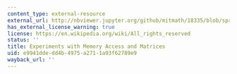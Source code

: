 ```yaml
---
content_type: external-resource
external_url: http://nbviewer.jupyter.org/github/mitmath/18335/blob/spring19/notes/Memory-and-Matrices.ipynb
has_external_license_warning: true
license: https://en.wikipedia.org/wiki/All_rights_reserved
status: ''
title: Experiments with Memory Access and Matrices
uid: e9941dde-dd4b-4975-a271-1a93f62789e9
wayback_url: ''
---
```

